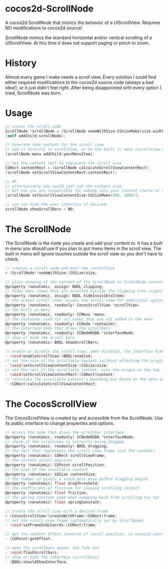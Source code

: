 cocos2d-ScrollNode
==================

A cocos2d ScrollNode that mimics the behavior of a UIScrollView. Requires NO modifications to cocos2d source!

ScrollNode mimics the standard horizontal and/or vertical scrolling of a UIScrollView. At this time it does not support paging or pinch to zoom.

History
==================
Almost every game I make needs a scroll view. Every solution I could find either required modifications to the cocos2d source code (always a bad idea!), or it just didn't feel right. After being disappointed with every option I tried, ScrollNode was born.


Usage
==================

```Objective-C
// create the scroll node
ScrollNode *scrollNode = [ScrollNode nodeWithSize:CGSizeMake(size.width, size.height)];
[self addChild:scrollNode];

// Generate some content for the scroll view
// add it directly to scrollView, or to the built in menu (scrollView.menu)
[scrollNode.menu addChild:yourMenuItem];

// Set the content rect to represent the scroll area
CGRect contentRect = [scrollNode calculateScrollViewContentRect];
[scrollNode setScrollViewContentRect:contentRect];

// OR
// alternatively you could just set the content size
// but now you are responsible for making sure your content starts at the right position
[scrollNode setScrollViewContentSize:CGSizeMake(500, 1000)];

// you can hide the user interface if desired
scrollNode.showScrollBars = NO;
```

The ScrollNode
==================
The ScrollNode is the node you create and add your content to. It has a built in menu you should use if you plan to put menu items in the scroll view. The built in menu will ignore touches outside the scroll view so you don't have to check.
```Objective-C
// creates a scroll node and sets the contentSize
+ (ScrollNode*)nodeWithSize:(CGSize)size;

// clips drawing of the content of the ScrollNode to ScrollNode.contentSize
@property (nonatomic, assign) BOOL clipping;
// hides menu items that are scrolled outside the clipping area (significantly improves performance)
@property (nonatomic, assign) BOOL hideInvisibleItems;
// the actual scroll view. access the scroll view for additional options
@property (nonatomic, readonly) CocosScrollView *scrollView;
// the built in menu
@property (nonatomic, readonly) CCMenu *menu;
// the container used for all nodes that are not added to the menu
@property (nonatomic, readonly) CCNode *container;
// the interface node that draws the scrollbars
@property (nonatomic, readonly) CCNodeRGBA *interfaceNode;
// show or hide the scroll bars
@property (nonatomic) BOOL showScrollBars;

// enable or disable the scroll view. when disabled, the interface hides and touches act normal (no scrolling)
- (void)enableScrollView:(BOOL)enabled;
// set the size of the scrollable content (without affecting the origin)
- (void)setScrollViewContentSize:(CGSize)size;
// set the rect of the scrollable content. uses the origin as the top left.
- (void)setScrollViewContentRect:(CGRect)content;
// calculate the scrollable content's bounding box based on the menu and content children
- (CGRect)calculateScrollViewContentRect;
```

The CocosScrollView
==================
The CocosScrollView is created by and accessible from the ScrollNode. Use its public interface to change properties and options.
```Objective-C
// access the node that draws the scrollbar interface
@property (nonatomic, readonly) CCNodeRGBA *interfaceNode;
// check if the scrollview is currently being dragged
@property (nonatomic, readonly) BOOL dragging;
// the rect that represents the scroll view frame (not the content)
@property (nonatomic) CGRect scrollViewFrame;
// the current scroll position
@property (nonatomic) CGPoint scrollPosition;
// the size of the scrollable content
@property (nonatomic) CGSize contentSize;
// the number of pixels a touch must move before dragging begins
@property (nonatomic) float dragThreshold;
// the coefficient of friction for slowing scrolling content
@property (nonatomic) float friction;
// the spring constant used when snapping back from scrolling too far
@property (nonatomic) float springConstant;

// create the scroll view with a desired frame
+ (CocosScrollView*)createWithFrame:(CGRect)frame;
// set the scroll view frame (automatically set by ScrollNode)
- (void)setFrameInGLCoords:(CGRect)frame;

// get the content offset (inverse of scroll position, in Cocos2d coordinates)
- (CGPoint)getOffset;

// make the scrollbars appear and fade out
- (void)flashScrollbars;
// show or hide the interface (scrollbars)
- (BOOL)shouldShowInterface;
```
